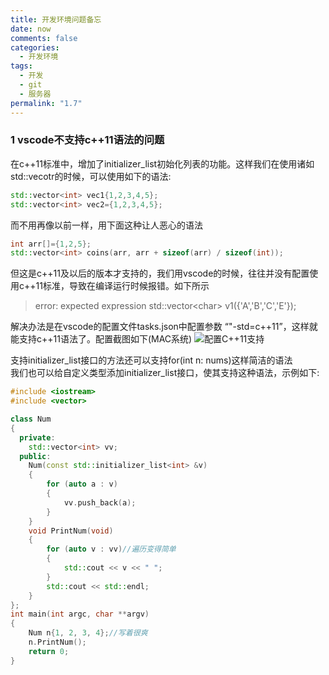 ```yaml
---
title: 开发环境问题备忘
date: now
comments: false
categories:
  - 开发环境
tags:
  - 开发
  - git
  - 服务器
permalink: "1.7"
---
```

### 1 vscode不支持c++11语法的问题

在c++11标准中，增加了initializer_list初始化列表的功能。这样我们在使用诸如std::vecotr的时候，可以使用如下的语法:

```C++
std::vector<int> vec1{1,2,3,4,5};
std::vector<int> vec2={1,2,3,4,5};
```

而不用再像以前一样，用下面这种让人恶心的语法

```c++
int arr[]={1,2,5};
std::vector<int> coins(arr, arr + sizeof(arr) / sizeof(int));
```

但这是c++11及以后的版本才支持的，我们用vscode的时候，往往并没有配置使用c++11标准，导致在编译运行时候报错。如下所示

>error: expected expression
    std::vector\<char> v1({'A','B','C','E'});

解决办法是在vscode的配置文件tasks.json中配置参数 “"-std=c++11”，这样就能支持c++11语法了。配置截图如下(MAC系统)
![配置C++11支持](https://pic.downk.cc/item/5e97f94bc2a9a83be54d5759.jpg)

支持initializer_list接口的方法还可以支持for(int n: nums)这样简洁的语法  
我们也可以给自定义类型添加initializer_list接口，使其支持这种语法，示例如下:

```c++
#include <iostream>
#include <vector>

class Num
{
  private:
    std::vector<int> vv;
  public:
    Num(const std::initializer_list<int> &v)
    {
        for (auto a : v)
        {
            vv.push_back(a);
        }
    }
    void PrintNum(void)
    {
        for (auto v : vv)//遍历变得简单
        {
            std::cout << v << " ";
        }
        std::cout << std::endl;
    }
};
int main(int argc, char **argv)
{
    Num n{1, 2, 3, 4};//写着很爽
    n.PrintNum();
    return 0;
}
```
